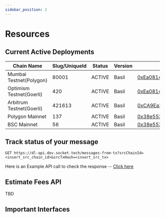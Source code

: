 ```yaml
---
sidebar_position: 2
---
```


# Resources

## Current Active Deployments

| Chain Name               | Slug/UniqueId | Status | Version | Socket                                                                                                                                |
| ------------------------ | ------------- | ------ | ------- | ------------------------------------------------------------------------------------------------------------------------------------- |
| Mumbai Testnet(Polygon)  | 80001         | ACTIVE | Basil   | [0xEa0814C572cDD329380ddf345463E3fb7E342a93](https://mumbai.polygonscan.com/address/0xEa0814C572cDD329380ddf345463E3fb7E342a93)       |
| Optimism Testnet(Goerli) | 420           | ACTIVE | Basil   | [0xEa0814C572cDD329380ddf345463E3fb7E342a93](https://goerli-optimism.etherscan.io/address/0x6F1912DC9631E8aFC89e7D95Afd7e467845FF6F2) |
| Arbitrum Testnet(Goerli) | 421613        | ACTIVE | Basil   | [0xCA9Ea302739796C223a2D6B95efB9c0Cf9E9D468](https://goerli.arbiscan.io/address/0xCA9Ea302739796C223a2D6B95efB9c0Cf9E9D468)           |
| Polygon Mainnet          | 137           | ACTIVE | Basil   | [0x38e55351Dc02320A555b137e559D71f213694c15](https://polygonscan.com/address/0x38e55351Dc02320A555b137e559D71f213694c15)              |
| BSC Mainnet              | 56            | ACTIVE | Basil   | [0x38e55351Dc02320A555b137e559D71f213694c15](https://bscscan.com/address/0x38e55351Dc02320A555b137e559D71f213694c15)                  |

## Track status of your message

```
GET https://dl-api.dev.socket.tech/messages-from-tx?srcChainId=<insert_src_chain_id>&srcTxHash=<insert_src_tx>
```

Here is an Example API call to check the response -- [Click here]((https://dl-api.dev.socket.tech/messages-from-tx?srcChainId=80001&srcTxHash=0xb68421f063157c3ee5ba082c8f0b49bcb5763f4a21f0921e57a44fd5d95181ba))


## Estimate Fees API

TBD 

## Important Interfaces

